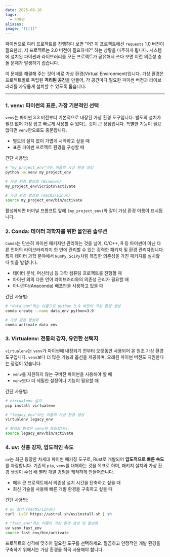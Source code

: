 ```yaml
---
date: 2025-08-10
tags:
  - 파이썬
aliases:
image: "![[]]"
---
```

파이썬으로 여러 프로젝트를 진행하다 보면 "어? 이 프로젝트에선 `requests` 1.0 버전이 필요한데, 저 프로젝트는 2.0 버전이 필요하네?" 하는 상황을 마주하게 됩니다. 시스템에 설치된 파이썬과 라이브러리를 모든 프로젝트가 공유해서 쓰다 보면 이런 의존성 충돌 문제가 발생하기 쉽습니다.

이 문제를 해결해 주는 것이 바로 가상 환경(Virtual Environment)입니다. 가상 환경은 프로젝트별로 독립된 **격리된 공간**을 만들어, 각 공간마다 필요한 파이썬 버전과 라이브러리를 자유롭게 설치할 수 있도록 돕습니다.

---

### 1. venv: 파이썬의 표준, 가장 기본적인 선택

`venv`는 파이썬 3.3 버전부터 기본적으로 내장된 가상 환경 도구입니다. 별도의 설치가 필요 없어 가장 쉽고 빠르게 사용할 수 있다는 것이 큰 장점입니다. 특별한 기능이 필요 없다면 `venv`만으로도 충분합니다.

- 별도의 설치 없이 가볍게 시작하고 싶을 때
- 표준 파이썬 프로젝트 환경을 구성할 때

간단 사용법:

```Bash 
# "my_project_env"라는 이름의 가상 환경 생성
python -m venv my_project_env

# 가상 환경 활성화 (Windows)
my_project_env\Scripts\activate

# 가상 환경 활성화 (macOS/Linux)
source my_project_env/bin/activate
```

활성화되면 터미널 프롬프트 앞에 `(my_project_env)`와 같이 가상 환경 이름이 표시됩니다.

### 2. Conda: 데이터 과학자를 위한 올인원 솔루션

`Conda`는 단순히 파이썬 패키지만 관리하는 것을 넘어, C/C++, R 등 파이썬이 아닌 다른 언어의 라이브러리까지 한 번에 관리할 수 있는 강력한 패키지 및 환경 관리자입니다. 특히 데이터 과학 분야에서 `NumPy`, `SciPy`처럼 복잡한 의존성을 가진 패키지를 설치할 때 빛을 발합니다.

- 데이터 분석, 머신러닝 등 과학 컴퓨팅 프로젝트를 진행할 때
- 파이썬 외의 다른 언어 라이브러리와의 의존성 관리가 필요할 때
- 아나콘다(Anaconda) 배포판을 사용하고 있을 때

간단 사용법:

```Bash
# "data_env"라는 이름으로 python 3.9 버전의 가상 환경 생성
conda create --name data_env python=3.9

# 가상 환경 활성화
conda activate data_env
```

### 3. Virtualenv: 전통의 강자, 유연한 선택지

`virtualenv`는 `venv`가 파이썬에 내장되기 전부터 오랫동안 사용되어 온 원조 가상 환경 도구입니다. `venv`보다 더 많은 기능과 옵션을 제공하며, 오래된 파이썬 버전도 지원한다는 장점이 있습니다.

- `venv`를 지원하지 않는 구버전 파이썬을 사용해야 할 때
- `venv`보다 더 세밀한 설정이나 기능이 필요할 때

간단 사용법:

```Bash
# virtualenv 설치
pip install virtualenv

# "legacy_env"라는 이름의 가상 환경 생성
virtualenv legacy_env

# 활성화 방법은 venv와 동일합니다.
source legacy_env/bin/activate
```

### 4. uv: 신흥 강자, 압도적인 속도

`uv`는 최근 등장한 차세대 파이썬 패키징 도구로, Rust로 개발되어 **압도적으로 빠른 속도**를 자랑합니다. 기존의 `pip`, `venv`를 대체하는 것을 목표로 하며, 패키지 설치와 가상 환경 생성이 수십 배 빨라 개발 경험을 쾌적하게 만들어줍니다.

- 매우 큰 프로젝트에서 의존성 설치 시간을 단축하고 싶을 때
- 최신 기술을 사용해 빠른 개발 환경을 구축하고 싶을 때

간단 사용법:

```Bash
# uv 설치 (macOS/Linux)
curl -LsSf https://astral.sh/uv/install.sh | sh

# "fast_env"라는 이름의 가상 환경 생성 및 활성화
uv venv fast_env
source fast_env/bin/activate
```

프로젝트의 성격에 맞추어 필요한 도구를 선택하세요. 깔끔하고 안정적인 개발 환경을 구축하기 위해서는 가상 환경을 적극 사용해야 합니다. 